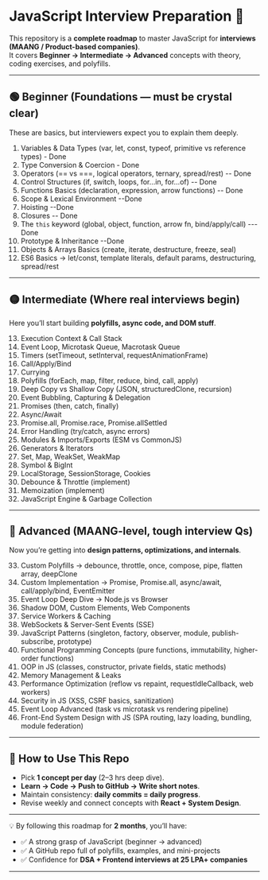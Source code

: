 # JavaScript Interview Preparation 🚀

This repository is a **complete roadmap** to master JavaScript for **interviews (MAANG / Product-based companies)**.  
It covers **Beginner → Intermediate → Advanced** concepts with theory, coding exercises, and polyfills.  

---

## 🟢 Beginner (Foundations — must be crystal clear)
These are basics, but interviewers expect you to explain them deeply.

1. Variables & Data Types (var, let, const, typeof, primitive vs reference types)  - Done
2. Type Conversion & Coercion  - Done
3. Operators (== vs ===, logical operators, ternary, spread/rest)  -- Done
4. Control Structures (if, switch, loops, for…in, for…of)  -- Done
5. Functions Basics (declaration, expression, arrow functions)  -- Done
6. Scope & Lexical Environment  --Done
7. Hoisting  --Done
8. Closures  -- Done
9. The `this` keyword (global, object, function, arrow fn, bind/apply/call)  --- Done
10. Prototype & Inheritance  --Done
11. Objects & Arrays Basics (create, iterate, destructure, freeze, seal)  
12. ES6 Basics → let/const, template literals, default params, destructuring, spread/rest  

---

## 🟡 Intermediate (Where real interviews begin)
Here you’ll start building **polyfills, async code, and DOM stuff**.

13. Execution Context & Call Stack  
14. Event Loop, Microtask Queue, Macrotask Queue  
15. Timers (setTimeout, setInterval, requestAnimationFrame)  
16. Call/Apply/Bind  
17. Currying  
18. Polyfills (forEach, map, filter, reduce, bind, call, apply)  
19. Deep Copy vs Shallow Copy (JSON, structuredClone, recursion)  
20. Event Bubbling, Capturing & Delegation  
21. Promises (then, catch, finally)  
22. Async/Await  
23. Promise.all, Promise.race, Promise.allSettled  
24. Error Handling (try/catch, async errors)  
25. Modules & Imports/Exports (ESM vs CommonJS)  
26. Generators & Iterators  
27. Set, Map, WeakSet, WeakMap  
28. Symbol & BigInt  
29. LocalStorage, SessionStorage, Cookies  
30. Debounce & Throttle (implement)  
31. Memoization (implement)  
32. JavaScript Engine & Garbage Collection  

---

## 🔴 Advanced (MAANG-level, tough interview Qs)
Now you’re getting into **design patterns, optimizations, and internals**.

33. Custom Polyfills → debounce, throttle, once, compose, pipe, flatten array, deepClone  
34. Custom Implementation → Promise, Promise.all, async/await, call/apply/bind, EventEmitter  
35. Event Loop Deep Dive → Node.js vs Browser  
36. Shadow DOM, Custom Elements, Web Components  
37. Service Workers & Caching  
38. WebSockets & Server-Sent Events (SSE)  
39. JavaScript Patterns (singleton, factory, observer, module, publish-subscribe, prototype)  
40. Functional Programming Concepts (pure functions, immutability, higher-order functions)  
41. OOP in JS (classes, constructor, private fields, static methods)  
42. Memory Management & Leaks  
43. Performance Optimization (reflow vs repaint, requestIdleCallback, web workers)  
44. Security in JS (XSS, CSRF basics, sanitization)  
45. Event Loop Advanced (task vs microtask vs rendering pipeline)  
46. Front-End System Design with JS (SPA routing, lazy loading, bundling, module federation)  

---

## 📌 How to Use This Repo
- Pick **1 concept per day** (2–3 hrs deep dive).  
- **Learn → Code → Push to GitHub → Write short notes**.  
- Maintain consistency: **daily commits = daily progress**.  
- Revise weekly and connect concepts with **React + System Design**.  

---

💡 By following this roadmap for **2 months**, you’ll have:  
- ✅ A strong grasp of JavaScript (beginner → advanced)  
- ✅ A GitHub repo full of polyfills, examples, and mini-projects  
- ✅ Confidence for **DSA + Frontend interviews at 25 LPA+ companies**  

---
